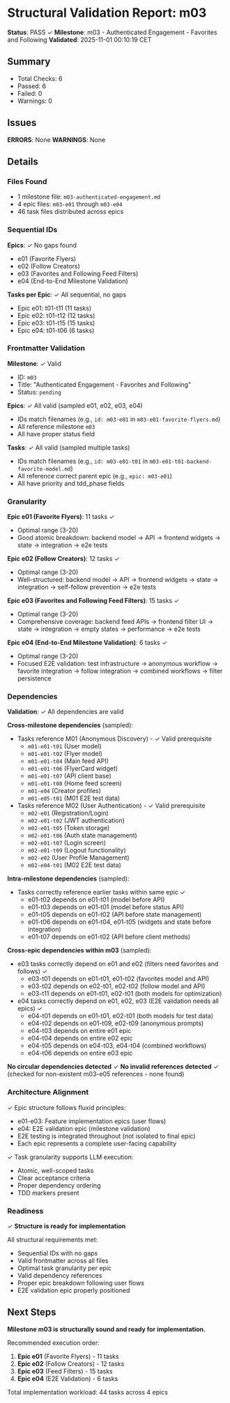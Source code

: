 # Structural Validation Report: m03

**Status**: PASS ✓
**Milestone**: m03 - Authenticated Engagement - Favorites and Following
**Validated**: 2025-11-01 00:10:19 CET

## Summary
- Total Checks: 6
- Passed: 6
- Failed: 0
- Warnings: 0

## Issues
**ERRORS**: None
**WARNINGS**: None

## Details

### Files Found
- 1 milestone file: `m03-authenticated-engagement.md`
- 4 epic files: `m03-e01` through `m03-e04`
- 46 task files distributed across epics

### Sequential IDs
**Epics**: ✓ No gaps found
- e01 (Favorite Flyers)
- e02 (Follow Creators)
- e03 (Favorites and Following Feed Filters)
- e04 (End-to-End Milestone Validation)

**Tasks per Epic**: ✓ All sequential, no gaps
- Epic e01: t01-t11 (11 tasks)
- Epic e02: t01-t12 (12 tasks)
- Epic e03: t01-t15 (15 tasks)
- Epic e04: t01-t06 (6 tasks)

### Frontmatter Validation
**Milestone**: ✓ Valid
- ID: `m03`
- Title: "Authenticated Engagement - Favorites and Following"
- Status: `pending`

**Epics**: ✓ All valid (sampled e01, e02, e03, e04)
- IDs match filenames (e.g., `id: m03-e01` in `m03-e01-favorite-flyers.md`)
- All reference milestone `m03`
- All have proper status field

**Tasks**: ✓ All valid (sampled multiple tasks)
- IDs match filenames (e.g., `id: m03-e01-t01` in `m03-e01-t01-backend-favorite-model.md`)
- All reference correct parent epic (e.g., `epic: m03-e01`)
- All have priority and tdd_phase fields

### Granularity
**Epic e01 (Favorite Flyers)**: 11 tasks ✓
- Optimal range (3-20)
- Good atomic breakdown: backend model → API → frontend widgets → state → integration → e2e tests

**Epic e02 (Follow Creators)**: 12 tasks ✓
- Optimal range (3-20)
- Well-structured: backend model → API → frontend widgets → state → integration → self-follow prevention → e2e tests

**Epic e03 (Favorites and Following Feed Filters)**: 15 tasks ✓
- Optimal range (3-20)
- Comprehensive coverage: backend feed APIs → frontend filter UI → state → integration → empty states → performance → e2e tests

**Epic e04 (End-to-End Milestone Validation)**: 6 tasks ✓
- Optimal range (3-20)
- Focused E2E validation: test infrastructure → anonymous workflow → favorite integration → follow integration → combined workflows → filter persistence

### Dependencies
**Validation**: ✓ All dependencies are valid

**Cross-milestone dependencies** (sampled):
- Tasks reference M01 (Anonymous Discovery) - ✓ Valid prerequisite
  - `m01-e01-t01` (User model)
  - `m01-e01-t02` (Flyer model)
  - `m01-e01-t04` (Main feed API)
  - `m01-e01-t06` (FlyerCard widget)
  - `m01-e01-t07` (API client base)
  - `m01-e01-t08` (Home feed screen)
  - `m01-e04` (Creator profiles)
  - `m01-e05-t01` (M01 E2E test data)
- Tasks reference M02 (User Authentication) - ✓ Valid prerequisite
  - `m02-e01` (Registration/Login)
  - `m02-e01-t02` (JWT authentication)
  - `m02-e01-t05` (Token storage)
  - `m02-e01-t06` (Auth state management)
  - `m02-e01-t07` (Login screen)
  - `m02-e01-t09` (Logout functionality)
  - `m02-e02` (User Profile Management)
  - `m02-e04-t01` (M02 E2E test data)

**Intra-milestone dependencies** (sampled):
- Tasks correctly reference earlier tasks within same epic ✓
  - e01-t02 depends on e01-t01 (model before API)
  - e01-t03 depends on e01-t01 (model before status API)
  - e01-t05 depends on e01-t02 (API before state management)
  - e01-t06 depends on e01-t04, e01-t05 (widgets and state before integration)
  - e01-t07 depends on e01-t02 (API before client methods)

**Cross-epic dependencies within m03** (sampled):
- e03 tasks correctly depend on e01 and e02 (filters need favorites and follows) ✓
  - e03-t01 depends on e01-t01, e01-t02 (favorites model and API)
  - e03-t02 depends on e02-t01, e02-t02 (follow model and API)
  - e03-t11 depends on e01-t01, e02-t01 (both models for optimization)
- e04 tasks correctly depend on e01, e02, e03 (E2E validation needs all epics) ✓
  - e04-t01 depends on e01-t01, e02-t01 (both models for test data)
  - e04-t02 depends on e01-t09, e02-t09 (anonymous prompts)
  - e04-t03 depends on entire e01 epic
  - e04-t04 depends on entire e02 epic
  - e04-t05 depends on e04-t03, e04-t04 (combined workflows)
  - e04-t06 depends on entire e03 epic

**No circular dependencies detected** ✓
**No invalid references detected** ✓ (checked for non-existent m03-e05 references - none found)

### Architecture Alignment
✓ Epic structure follows fluxid principles:
- e01-e03: Feature implementation epics (user flows)
- e04: E2E validation epic (milestone validation)
- E2E testing is integrated throughout (not isolated to final epic)
- Each epic represents a complete user-facing capability

✓ Task granularity supports LLM execution:
- Atomic, well-scoped tasks
- Clear acceptance criteria
- Proper dependency ordering
- TDD markers present

### Readiness
✓ **Structure is ready for implementation**

All structural requirements met:
- Sequential IDs with no gaps
- Valid frontmatter across all files
- Optimal task granularity per epic
- Valid dependency references
- Proper epic breakdown following user flows
- E2E validation epic properly positioned

## Next Steps
**Milestone m03 is structurally sound and ready for implementation.**

Recommended execution order:
1. **Epic e01** (Favorite Flyers) - 11 tasks
2. **Epic e02** (Follow Creators) - 12 tasks
3. **Epic e03** (Feed Filters) - 15 tasks
4. **Epic e04** (E2E Validation) - 6 tasks

Total implementation workload: 44 tasks across 4 epics

